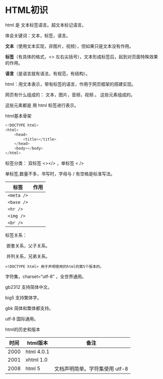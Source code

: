 # HTML初识

html 是 文本标签语言。超文本标记语言。

体会关键词：文本，标签，语言。

**文本**（使用文本实现，非图片，视频），但如果只是文本没有作用。

**标签**（有具体的格式，<> 左右尖括号），文本形成标签后，起到对页面特殊效果的作用。

**语言**（是语言就有语法，有规范，有结构）。

html：用文本表示，带有标签的语言，作用于网页框架的搭建实现。



网页有什么组成的： 文本，图片，音频，视频 。 这些元素组成的。

这些元素都是 用 html 标签进行表示。



html基本骨架

```javascript
<!DOCTYPE html>
<html>
	<head>
    	<title></title>
    </head>
	<body></body>
</html>
```



标签分类： 双标签 <></> ，单标签 < />



单标签,数量不多，书写时，字母与 / 有空格是标准写法。

| 标签       | 作用 |
| ---------- | ---- |
| `<meta />` |      |
| `<base />` |      |
| `<hr />`   |      |
| `<img />`  |      |
| `<br />`   |      |



标签关系：

​	嵌套关系，父子关系。

​	并列关系，兄弟关系。



```
<!DOCTYPE html> 用于声明使用的html的第5个版本的。
```



字符集，charset=“utf-8” ，全世界通用。

gb2312 支持简体中文。

big5 支持繁体字。

gbk 简体和繁体都支持。

utf-8 国际通用。



html的历史和版本

| 时间 | html版本   | 备注                           |
| ---- | ---------- | ------------------------------ |
| 2000 | html 4.0.1 |                                |
| 2001 | xhtml 1.0  |                                |
| 2008 | html 5     | 文档声明简单。字符集使用 utf-8 |





